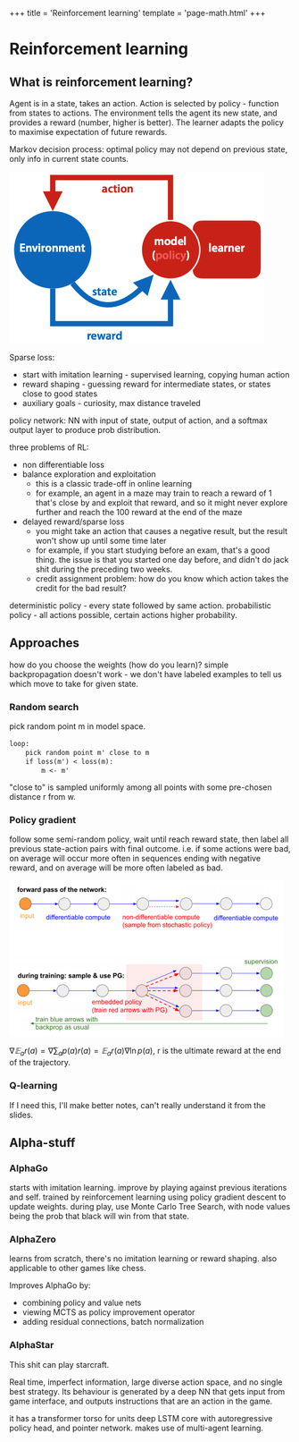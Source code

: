 +++
title = 'Reinforcement learning'
template = 'page-math.html'
+++
# Reinforcement learning

## What is reinforcement learning?
Agent is in a state, takes an action.
Action is selected by policy - function from states to actions.
The environment tells the agent its new state, and provides a reward (number, higher is better).
The learner adapts the policy to maximise expectation of future rewards.

Markov decision process: optimal policy may not depend on previous state, only info in current state counts.

![90955f3da8fb0d61c2fa9f3033c65098.png](e78427ef0d0845d0ae21e1c7857d2740.png)

Sparse loss:
- start with imitation learning - supervised learning, copying human action
- reward shaping - guessing reward for intermediate states, or states close to good states
- auxiliary goals - curiosity, max distance traveled

policy network: NN with input of state, output of action, and a softmax output layer to produce prob distribution.

three problems of RL:
- non differentiable loss
- balance exploration and exploitation
    - this is a classic trade-off in online learning
    - for example, an agent in a maze may train to reach a reward of 1 that's close by and exploit that reward, and so it might never explore further and reach the 100 reward at the end of the maze
- delayed reward/sparse loss
    - you might take an action that causes a negative result, but the result won't show up until some time later
    - for example, if you start studying before an exam, that's a good thing.
      the issue is that you started one day before, and didn't do jack shit during the preceding two weeks.
    - credit assignment problem: how do you know which action takes the credit for the bad result?

deterministic policy - every state followed by same action.
probabilistic policy - all actions possible, certain actions higher probability.

## Approaches
how do you choose the weights (how do you learn)?
simple backpropagation doesn't work - we don't have labeled examples to tell us which move to take for given state.

### Random search
pick random point m in model space.

```
loop:
    pick random point m' close to m
    if loss(m') < loss(m):
        m <- m'
```

"close to" is sampled uniformly among all points with some pre-chosen distance r from w.
### Policy gradient
follow some semi-random policy, wait until reach reward state, then label all previous state-action pairs with final outcome.
i.e. if some actions were bad, on average will occur more often in sequences ending with negative reward, and on average will be more often labeled as bad.

![442f7f9bc5e14ffbbcfd54f6ea6b72df.png](c484829362004f90be2b33a92acf7fd9.png)

$\nabla 𝔼_a r(a) = \nabla \sum_{a} p(a) r(a) = 𝔼_{a} r(a) \nabla \ln{p(a)}$, r is the ultimate reward at the end of the trajectory.

### Q-learning
If I need this, I'll make better notes, can't really understand it from the slides.

## Alpha-stuff
### AlphaGo
starts with imitation learning.
improve by playing against previous iterations and self. trained by reinforcement learning using policy gradient descent to update weights.
during play, use Monte Carlo Tree Search, with node values being the prob that black will win from that state.

### AlphaZero
learns from scratch, there's no imitation learning or reward shaping.
also applicable to other games like chess.

Improves AlphaGo by:
- combining policy and value nets
- viewing MCTS as policy improvement operator
- adding residual connections, batch normalization

### AlphaStar
This shit can play starcraft.

Real time, imperfect information, large diverse action space, and no single best strategy.
Its behaviour is generated by a deep NN that gets input from game interface, and outputs instructions that are an action in the game.

it has a transformer torso for units
deep LSTM core with autoregressive policy head, and pointer network.
makes use of multi-agent learning.
